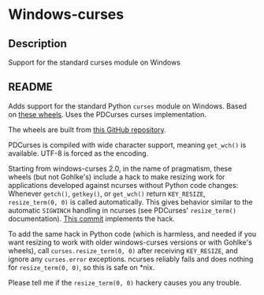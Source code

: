 # Windows-curses

## Description

Support for the standard curses module on Windows

## README

Adds support for the standard Python `curses` module on Windows. Based on
[these wheels](https://www.lfd.uci.edu/~gohlke/pythonlibs/#curses). Uses the
PDCurses curses implementation.

The wheels are built from [this GitHub
repository](https://github.com/zephyrproject-rtos/windows-curses).

PDCurses is compiled with wide character support, meaning `get_wch()` is
available. UTF-8 is forced as the encoding.

Starting from windows-curses 2.0, in the name of pragmatism, these wheels (but
not Gohlke's) include a hack to make resizing work for applications developed
against ncurses without Python code changes: Whenever `getch()`, `getkey()`, or
`get_wch()` return `KEY_RESIZE`, `resize_term(0, 0)` is called automatically.
This gives behavior similar to the automatic `SIGWINCH` handling in ncurses
(see PDCurses' `resize_term()` documentation). [This
commit](https://github.com/zephyrproject-rtos/windows-curses/commit/30ca08bfbcb7a332228ddcde026181b2009ea0a7)
implements the hack.

To add the same hack in Python code (which is harmless, and needed if you want
resizing to work with older windows-curses versions or with Gohlke's wheels),
call `curses.resize_term(0, 0)` after receiving `KEY_RESIZE`, and ignore any
`curses.error` exceptions. ncurses reliably fails and does nothing for
`resize_term(0, 0)`, so this is safe on *nix.

Please tell me if the `resize_term(0, 0)` hackery causes you any trouble.
